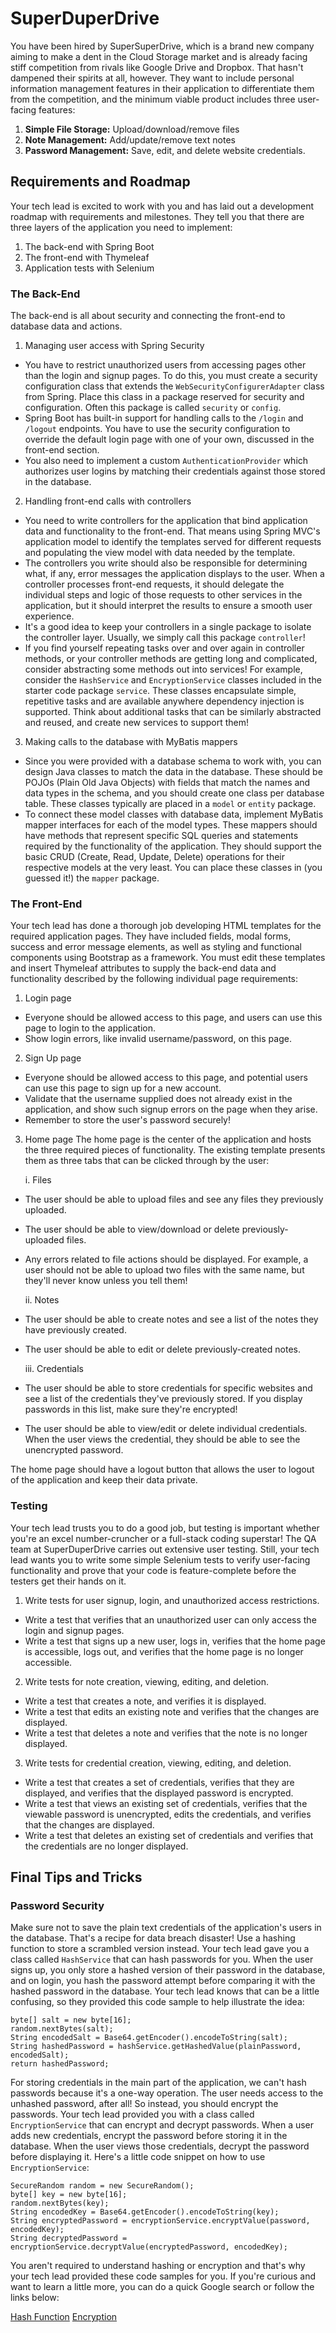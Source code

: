 # SuperDuperDrive

You have been hired by SuperSuperDrive, which is a brand new company aiming to make a dent in the Cloud Storage market and is already facing stiff competition from rivals like Google Drive and Dropbox. That hasn't dampened their spirits at all, however. They want to include personal information management features in their application to differentiate them from the competition, and the minimum viable product includes three user-facing features:

1.  **Simple File Storage:** Upload/download/remove files
2.  **Note Management:** Add/update/remove text notes
3.  **Password Management:** Save, edit, and delete website credentials.

## Requirements and Roadmap

Your tech lead is excited to work with you and has laid out a development roadmap with requirements and milestones. They tell you that there are three layers of the application you need to implement:

1.  The back-end with Spring Boot
2.  The front-end with Thymeleaf
3.  Application tests with Selenium

### The Back-End

The back-end is all about security and connecting the front-end to database data and actions.

1.  Managing user access with Spring Security

-   You have to restrict unauthorized users from accessing pages other than the login and signup pages. To do this, you must create a security configuration class that extends the `WebSecurityConfigurerAdapter` class from Spring. Place this class in a package reserved for security and configuration. Often this package is called `security` or `config`.
-   Spring Boot has built-in support for handling calls to the `/login` and `/logout` endpoints. You have to use the security configuration to override the default login page with one of your own, discussed in the front-end section.
-   You also need to implement a custom `AuthenticationProvider` which authorizes user logins by matching their credentials against those stored in the database.

2.  Handling front-end calls with controllers

-   You need to write controllers for the application that bind application data and functionality to the front-end. That means using Spring MVC's application model to identify the templates served for different requests and populating the view model with data needed by the template.
-   The controllers you write should also be responsible for determining what, if any, error messages the application displays to the user. When a controller processes front-end requests, it should delegate the individual steps and logic of those requests to other services in the application, but it should interpret the results to ensure a smooth user experience.
-   It's a good idea to keep your controllers in a single package to isolate the controller layer. Usually, we simply call this package `controller`!
-   If you find yourself repeating tasks over and over again in controller methods, or your controller methods are getting long and complicated, consider abstracting some methods out into services! For example, consider the `HashService` and `EncryptionService` classes included in the starter code package `service`. These classes encapsulate simple, repetitive tasks and are available anywhere dependency injection is supported. Think about additional tasks that can be similarly abstracted and reused, and create new services to support them!

3.  Making calls to the database with MyBatis mappers

-   Since you were provided with a database schema to work with, you can design Java classes to match the data in the database. These should be POJOs (Plain Old Java Objects) with fields that match the names and data types in the schema, and you should create one class per database table. These classes typically are placed in a `model` or `entity` package.
-   To connect these model classes with database data, implement MyBatis mapper interfaces for each of the model types. These mappers should have methods that represent specific SQL queries and statements required by the functionality of the application. They should support the basic CRUD (Create, Read, Update, Delete) operations for their respective models at the very least. You can place these classes in (you guessed it!) the `mapper` package.

### The Front-End

Your tech lead has done a thorough job developing HTML templates for the required application pages. They have included fields, modal forms, success and error message elements, as well as styling and functional components using Bootstrap as a framework. You must edit these templates and insert Thymeleaf attributes to supply the back-end data and functionality described by the following individual page requirements:

1.  Login page

-   Everyone should be allowed access to this page, and users can use this page to login to the application.
-   Show login errors, like invalid username/password, on this page.

2.  Sign Up page

-   Everyone should be allowed access to this page, and potential users can use this page to sign up for a new account.
-   Validate that the username supplied does not already exist in the application, and show such signup errors on the page when they arise.
-   Remember to store the user's password securely!

3.  Home page
    The home page is the center of the application and hosts the three required pieces of functionality. The existing template presents them as three tabs that can be clicked through by the user:

    i. Files

-   The user should be able to upload files and see any files they previously uploaded.

-   The user should be able to view/download or delete previously-uploaded files.

-   Any errors related to file actions should be displayed. For example, a user should not be able to upload two files with the same name, but they'll never know unless you tell them!

    ii. Notes

-   The user should be able to create notes and see a list of the notes they have previously created.

-   The user should be able to edit or delete previously-created notes.

    iii. Credentials

-   The user should be able to store credentials for specific websites and see a list of the credentials they've previously stored. If you display passwords in this list, make sure they're encrypted!

-   The user should be able to view/edit or delete individual credentials. When the user views the credential, they should be able to see the unencrypted password.

The home page should have a logout button that allows the user to logout of the application and keep their data private.

### Testing

Your tech lead trusts you to do a good job, but testing is important whether you're an excel number-cruncher or a full-stack coding superstar! The QA team at SuperDuperDrive carries out extensive user testing. Still, your tech lead wants you to write some simple Selenium tests to verify user-facing functionality and prove that your code is feature-complete before the testers get their hands on it.

1.  Write tests for user signup, login, and unauthorized access restrictions.

-   Write a test that verifies that an unauthorized user can only access the login and signup pages.
-   Write a test that signs up a new user, logs in, verifies that the home page is accessible, logs out, and verifies that the home page is no longer accessible.

2.  Write tests for note creation, viewing, editing, and deletion.

-   Write a test that creates a note, and verifies it is displayed.
-   Write a test that edits an existing note and verifies that the changes are displayed.
-   Write a test that deletes a note and verifies that the note is no longer displayed.

3.  Write tests for credential creation, viewing, editing, and deletion.

-   Write a test that creates a set of credentials, verifies that they are displayed, and verifies that the displayed password is encrypted.
-   Write a test that views an existing set of credentials, verifies that the viewable password is unencrypted, edits the credentials, and verifies that the changes are displayed.
-   Write a test that deletes an existing set of credentials and verifies that the credentials are no longer displayed.

## Final Tips and Tricks

### Password Security

Make sure not to save the plain text credentials of the application's users in the database. That's a recipe for data breach disaster! Use a hashing function to store a scrambled version instead. Your tech lead gave you a class called `HashService` that can hash passwords for you. When the user signs up, you only store a hashed version of their password in the database, and on login, you hash the password attempt before comparing it with the hashed password in the database. Your tech lead knows that can be a little confusing, so they provided this code sample to help illustrate the idea:

    byte[] salt = new byte[16];
    random.nextBytes(salt);
    String encodedSalt = Base64.getEncoder().encodeToString(salt);
    String hashedPassword = hashService.getHashedValue(plainPassword, encodedSalt);
    return hashedPassword;

For storing credentials in the main part of the application, we can't hash passwords because it's a one-way operation. The user needs access to the unhashed password, after all! So instead, you should encrypt the passwords. Your tech lead provided you with a class called `EncryptionService` that can encrypt and decrypt passwords. When a user adds new credentials, encrypt the password before storing it in the database. When the user views those credentials, decrypt the password before displaying it. Here's a little code snippet on how to use `EncryptionService`:

    SecureRandom random = new SecureRandom();
    byte[] key = new byte[16];
    random.nextBytes(key);
    String encodedKey = Base64.getEncoder().encodeToString(key);
    String encryptedPassword = encryptionService.encryptValue(password, encodedKey);
    String decryptedPassword = encryptionService.decryptValue(encryptedPassword, encodedKey);

You aren't required to understand hashing or encryption and that's why your tech lead provided these code samples for you. If you're curious and want to learn a little more, you can do a quick Google search or follow the links below:

[Hash Function](https://en.wikipedia.org/wiki/Hash_function)
[Encryption](https://en.wikipedia.org/wiki/Encryption)